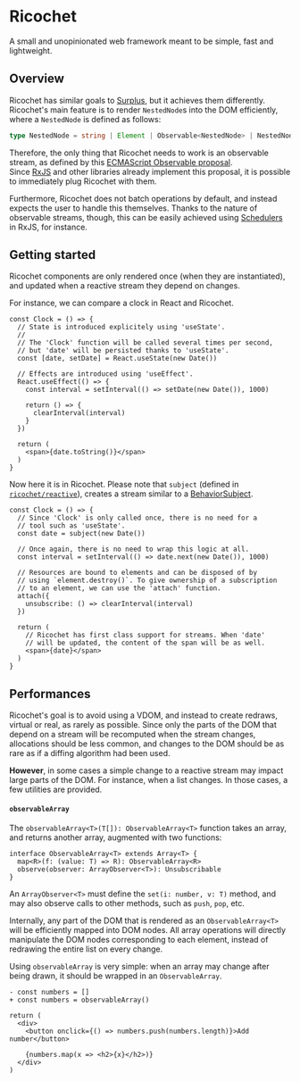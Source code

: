 # Ricochet

A small and unopinionated web framework meant to be simple, fast and lightweight.


## Overview

Ricochet has similar goals to [Surplus](https://github.com/adamhaile/surplus), but it
achieves them differently. Ricochet's main feature is to render `NestedNode`s into
the DOM efficiently, where a `NestedNode` is defined as follows:

```typescript
type NestedNode = string | Element | Observable<NestedNode> | NestedNode[]
```

Therefore, the only thing that Ricochet needs to work is an observable stream,
as defined by this [ECMAScript Observable proposal](https://github.com/tc39/proposal-observable#api).  
Since [RxJS](https://github.com/ReactiveX/rxjs) and other libraries already implement this
proposal, it is possible to immediately plug Ricochet with them.

Furthermore, Ricochet does not batch operations by default, and instead
expects the user to handle this themselves. Thanks to the nature of observable streams, though,
this can be easily achieved using [Schedulers](https://rxjs-dev.firebaseapp.com/guide/scheduler) in RxJS,
for instance.


## Getting started

Ricochet components are only rendered once (when they are instantiated),
and updated when a reactive stream they depend on changes.

For instance, we can compare a clock in React and Ricochet.

```tsx
const Clock = () => {
  // State is introduced explicitely using 'useState'.
  //
  // The 'Clock' function will be called several times per second,
  // but 'date' will be persisted thanks to 'useState'.
  const [date, setDate] = React.useState(new Date())

  // Effects are introduced using 'useEffect'.
  React.useEffect(() => {
    const interval = setInterval(() => setDate(new Date()), 1000)

    return () => {
      clearInterval(interval)
    }
  })

  return (
    <span>{date.toString()}</span>
  )
}
```

Now here it is in Ricochet. Please note that `subject` (defined in
[`ricochet/reactive`](./src/reactive.ts)), creates a stream similar to a
[BehaviorSubject](https://rxjs-dev.firebaseapp.com/guide/subject#behaviorsubject).

```tsx
const Clock = () => {
  // Since 'Clock' is only called once, there is no need for a
  // tool such as 'useState'.
  const date = subject(new Date())

  // Once again, there is no need to wrap this logic at all.
  const interval = setInterval(() => date.next(new Date()), 1000)

  // Resources are bound to elements and can be disposed of by
  // using `element.destroy()`. To give ownership of a subscription
  // to an element, we can use the 'attach' function.
  attach({
    unsubscribe: () => clearInterval(interval)
  })

  return (
    // Ricochet has first class support for streams. When 'date'
    // will be updated, the content of the span will be as well.
    <span>{date}</span>
  )
}
```


## Performances

Ricochet's goal is to avoid using a VDOM, and instead to create redraws, virtual
or real, as rarely as possible. Since only the parts of the DOM that depend on a stream
will be recomputed when the stream changes, allocations should be less common,
and changes to the DOM should be as rare as if a diffing algorithm had been used.

**However**, in some cases a simple change to a reactive stream may
impact large parts of the DOM. For instance, when a list changes. In those cases,
a few utilities are provided.

#### `observableArray`

The `observableArray<T>(T[]): ObservableArray<T>` function takes an array,
and returns another array, augmented with two functions:

```tsx
interface ObservableArray<T> extends Array<T> {
  map<R>(f: (value: T) => R): ObservableArray<R>
  observe(observer: ArrayObserver<T>): Unsubscribable
}
```

An `ArrayObserver<T>` must define the `set(i: number, v: T)` method, and may also
observe calls to other methods, such as `push`, `pop`, etc.

Internally, any part of the DOM that is rendered as an `ObservableArray<T>` will
be efficiently mapped into DOM nodes. All array operations will directly
manipulate the DOM nodes corresponding to each element, instead of redrawing the
entire list on every change.

Using `observableArray` is very simple: when an array may change after being
drawn, it should be wrapped in an `ObservableArray`.

```tsx
- const numbers = []
+ const numbers = observableArray()

return (
  <div>
    <button onclick={() => numbers.push(numbers.length)}>Add number</button>

    {numbers.map(x => <h2>{x}</h2>)}
  </div>
)
```
